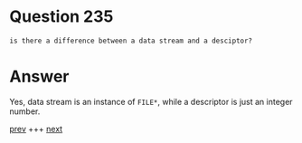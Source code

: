 
# Question 235


    
    is there a difference between a data stream and a desciptor?
    

# Answer



Yes, data stream is an instance of `FILE*`, while a descriptor is just an integer number.


[prev](234.md) +++ [next](236.md)
